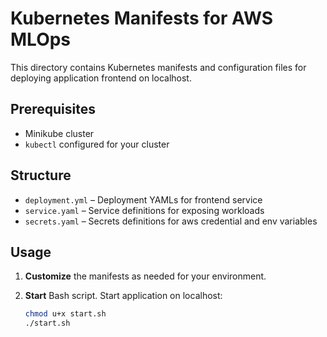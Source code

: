 # Kubernetes Manifests for AWS MLOps

This directory contains Kubernetes manifests and configuration files for deploying application frontend on localhost.

## Prerequisites

- Minikube cluster
- `kubectl` configured for your cluster

## Structure

- `deployment.yml` – Deployment YAMLs for frontend service
- `service.yaml` – Service definitions for exposing workloads
- `secrets.yaml` – Secrets definitions for aws credential and env variables

## Usage

1. **Customize** the manifests as needed for your environment.
2. **Start** Bash script. Start application on localhost:

    ```sh
    chmod u+x start.sh
    ./start.sh
    ```
    
